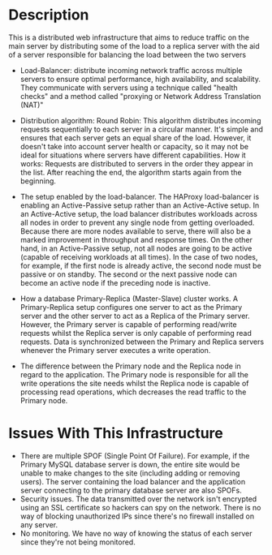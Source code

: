 # Description
This is a distributed web infrastructure that aims to reduce traffic on the main server
by distributing some of the load to a replica server with the aid of a server responsible for balancing the load between the two servers 
* Load-Balancer: distribute incoming network traffic across multiple servers to ensure optimal performance, high availability, and scalability. They communicate with servers using a technique called "health checks" and a method called "proxying or Network Address Translation (NAT)"
* Distribution algorithm: Round Robin: This algorithm distributes incoming requests sequentially to each server in a circular manner. It's simple and ensures that each server gets an equal share of the load. However, it doesn't take into account server health or capacity, so it may not be ideal for situations where servers have different capabilities.
How it works: Requests are distributed to servers in the order they appear in the list. After reaching the end, the algorithm starts again from the beginning.
* The setup enabled by the load-balancer.
The HAProxy load-balancer is enabling an Active-Passive setup rather than an Active-Active setup. 
In an Active-Active setup, the load balancer distributes workloads across all nodes in order to prevent any single node from getting overloaded. 
Because there are more nodes available to serve, there will also be a marked improvement in throughput and response times. On the other hand, in an Active-Passive setup, not all nodes are going to be active (capable of receiving workloads at all times). 
In the case of two nodes, for example, if the first node is already active, the second node must be passive or on standby. The second or the next passive node can become an active node if the preceding node is inactive.

* How a database Primary-Replica (Master-Slave) cluster works.
A Primary-Replica setup configures one server to act as the Primary server and the other server to act as a Replica of the Primary server. 
However, the Primary server is capable of performing read/write requests whilst the Replica server is only capable of performing read requests. 
Data is synchronized between the Primary and Replica servers whenever the Primary server executes a write operation.
* The difference between the Primary node and the Replica node in regard to the application.
The Primary node is responsible for all the write operations the site needs whilst the 
Replica node is capable of processing read operations, which decreases the read traffic to the Primary node.

# Issues With This Infrastructure
* There are multiple SPOF (Single Point Of Failure).
For example, if the Primary MySQL database server is down, the entire site would be unable to make changes to the site (including adding or removing users). 
The server containing the load balancer and the application server connecting to the primary database server are also SPOFs.
* Security issues.
The data transmitted over the network isn't encrypted using an SSL certificate so hackers can spy on the network. There is no way of blocking unauthorized IPs since there's no firewall installed on any server.
* No monitoring.
We have no way of knowing the status of each server since they're not being monitored.

